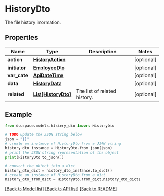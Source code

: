 # HistoryDto

The file history information.

## Properties

Name | Type | Description | Notes
------------ | ------------- | ------------- | -------------
**action** | [**HistoryAction**](HistoryAction.md) |  | [optional] 
**initiator** | [**EmployeeDto**](EmployeeDto.md) |  | [optional] 
**var_date** | [**ApiDateTime**](ApiDateTime.md) |  | [optional] 
**data** | [**HistoryData**](HistoryData.md) |  | [optional] 
**related** | [**List[HistoryDto]**](HistoryDto.md) | The list of related history. | [optional] 

## Example

```python
from docspace.models.history_dto import HistoryDto

# TODO update the JSON string below
json = "{}"
# create an instance of HistoryDto from a JSON string
history_dto_instance = HistoryDto.from_json(json)
# print the JSON string representation of the object
print(HistoryDto.to_json())

# convert the object into a dict
history_dto_dict = history_dto_instance.to_dict()
# create an instance of HistoryDto from a dict
history_dto_from_dict = HistoryDto.from_dict(history_dto_dict)
```
[[Back to Model list]](../README.md#documentation-for-models) [[Back to API list]](../README.md#documentation-for-api-endpoints) [[Back to README]](../README.md)


